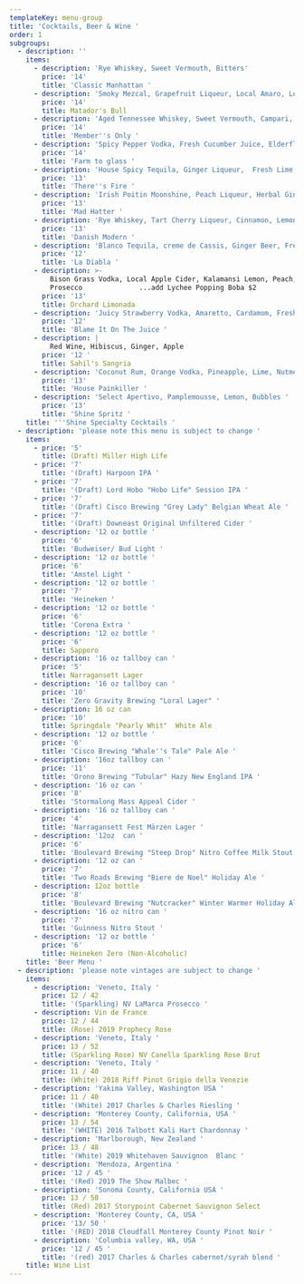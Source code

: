 ```yaml
---
templateKey: menu-group
title: 'Cocktails, Beer & Wine '
order: 1
subgroups:
  - description: ''
    items:
      - description: 'Rye Whiskey, Sweet Vermouth, Bitters'
        price: '14'
        title: 'Classic Manhattan '
      - description: 'Smoky Mezcal, Grapefruit Liqueur, Local Amaro, Lemon, Orange Bitters '
        price: '14'
        title: Matador's Bull
      - description: 'Aged Tennessee Whiskey, Sweet Vermouth, Campari, Tart Cherry Liqueur '
        price: '14'
        title: 'Member''s Only '
      - description: 'Spicy Pepper Vodka, Fresh Cucumber Juice, Elderflower, Lemon '
        price: '14'
        title: 'Farm to glass '
      - description: 'House Spicy Tequila, Ginger Liqueur,  Fresh Lime, Agave '
        price: '13'
        title: 'There''s Fire '
      - description: 'Irish Poitin Moonshine, Peach Liqueur, Herbal Ginger Tea, Lime '
        price: '13'
        title: 'Mad Hatter '
      - description: 'Rye Whiskey, Tart Cherry Liqueur, Cinnamon, Lemon '
        price: '13'
        title: 'Danish Modern '
      - description: 'Blanco Tequila, creme de Cassis, Ginger Beer, Fresh Lime '
        price: '12'
        title: 'La Diabla '
      - description: >-
          Bison Grass Vodka, Local Apple Cider, Kalamansi Lemon, Peach,
          Prosecco              ...add Lychee Popping Boba $2
        price: '13'
        title: Orchard Limonada
      - description: 'Juicy Strawberry Vodka, Amaretto, Cardamom, Fresh Lime '
        price: '12'
        title: 'Blame It On The Juice '
      - description: |
          Red Wine, Hibiscus, Ginger, Apple
        price: '12 '
        title: Sahil's Sangria
      - description: 'Coconut Rum, Orange Vodka, Pineapple, Lime, Nutmeg'
        price: '13'
        title: 'House Painkiller '
      - description: 'Select Apertivo, Pamplemousse, Lemon, Bubbles '
        price: '13'
        title: 'Shine Spritz '
    title: '''Shine Specialty Cocktails '
  - description: 'please note this menu is subject to change '
    items:
      - price: '5'
        title: (Draft) Miller High Life
      - price: '7'
        title: '(Draft) Harpoon IPA '
      - price: '7'
        title: '(Draft) Lord Hobo "Hobo Life" Session IPA '
      - price: '7'
        title: '(Draft) Cisco Brewing "Grey Lady" Belgian Wheat Ale '
      - price: '7'
        title: '(Draft) Downeast Original Unfiltered Cider '
      - description: '12 oz bottle '
        price: '6'
        title: 'Budweiser/ Bud Light '
      - description: '12 oz bottle '
        price: '6'
        title: 'Amstel Light '
      - description: '12 oz bottle '
        price: '7'
        title: 'Heineken '
      - description: '12 oz bottle '
        price: '6'
        title: 'Corona Extra '
      - description: '12 oz bottle '
        price: '6'
        title: Sapporo
      - description: '16 oz tallboy can '
        price: '5'
        title: Narragansett Lager
      - description: '16 oz tallboy can '
        price: '10'
        title: 'Zero Gravity Brewing "Loral Lager" '
      - description: 16 oz can
        price: '10'
        title: Springdale "Pearly Whit"  White Ale
      - description: '12 oz bottle '
        price: '6'
        title: 'Cisco Brewing "Whale''s Tale" Pale Ale '
      - description: '16oz tallboy can '
        price: '11'
        title: 'Orono Brewing "Tubular" Hazy New England IPA '
      - description: '16 oz can '
        price: '8'
        title: 'Stormalong Mass Appeal Cider '
      - description: '16 oz tallboy can '
        price: '4'
        title: 'Narragansett Fest Märzen Lager '
      - description: '12oz  can '
        price: '6'
        title: 'Boulevard Brewing "Steep Drop" Nitro Coffee Milk Stout '
      - description: '12 oz can '
        price: '7'
        title: 'Two Roads Brewing "Biere de Noel" Holiday Ale '
      - description: 12oz bottle
        price: '8'
        title: 'Boulevard Brewing "Nutcracker" Winter Warmer Holiday Ale '
      - description: '16 oz nitro can '
        price: '7'
        title: 'Guinness Nitro Stout '
      - description: '12 oz bottle '
        price: '6'
        title: Heineken Zero (Non-Alcoholic)
    title: 'Beer Menu '
  - description: 'please note vintages are subject to change '
    items:
      - description: 'Veneto, Italy '
        price: 12 / 42
        title: '(Sparkling) NV LaMarca Prosecco '
      - description: Vin de France
        price: 12 / 44
        title: (Rose) 2019 Prophecy Rose
      - description: 'Veneto, Italy '
        price: 13 / 52
        title: (Sparkling Rose) NV Canella Sparkling Rose Brut
      - description: 'Veneto, Italy '
        price: 11 / 40
        title: (White) 2018 Riff Pinot Grigio della Venezie
      - description: 'Yakima Valley, Washington USA '
        price: 11 / 40
        title: '(White) 2017 Charles & Charles Riesling '
      - description: 'Monterey County, California, USA '
        price: 13 / 54
        title: '(WHITE) 2016 Talbott Kali Hart Chardonnay '
      - description: 'Marlborough, New Zealand '
        price: 13 / 48
        title: '(White) 2019 Whitehaven Sauvignon  Blanc '
      - description: 'Mendoza, Argentina '
        price: '12 / 45 '
        title: '(Red) 2019 The Show Malbec '
      - description: 'Sonoma County, California USA '
        price: 13 / 50
        title: (Red) 2017 Storypoint Cabernet Sauvignon Select
      - description: 'Monterey County, CA, USA '
        price: '13/ 50 '
        title: '(RED) 2018 Cloudfall Monterey County Pinot Noir '
      - description: 'Columbia valley, WA, USA '
        price: '12 / 45 '
        title: '(red) 2017 Charles & Charles cabernet/syrah blend '
    title: Wine List
---
```


